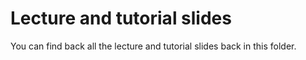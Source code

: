 # Lecture and tutorial slides

You can find back all the lecture and tutorial slides back in this folder.